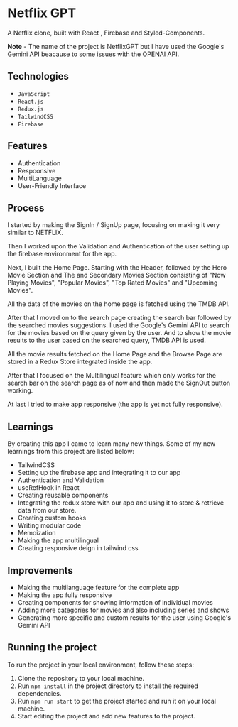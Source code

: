 # Netflix GPT

A Netflix clone, built with React , Firebase and Styled-Components.

**Note** - The name of the project is NetflixGPT but I have used the Google's Gemini API beacause to some issues with the OPENAI API.

## Technologies

- `JavaScript`
- `React.js`
- `Redux.js`
- `TailwindCSS`
- `Firebase`

## Features

- Authentication
- Respoonsive
- MultiLanguage
- User-Friendly Interface

## Process

I started by making the SignIn / SignUp page, focusing on making it very similar to NETFLIX.

Then I worked upon the Validation and Authentication of the user setting up the firebase environment for the app.

Next, I built the Home Page. Starting with the Header, followed by the Hero Movie Section and The and Secondary Movies Section consisting of "Now Playing Movies", "Popular Movies", "Top Rated Movies" and "Upcoming Movies".

All the data of the movies on the home page is fetched using the TMDB API.

After that I moved on to the search page creating the search bar followed by the searched movies suggestions. I used the Google's Gemini API to search for the movies based on the query given by the user. And to show the movie results to the user based on the searched query, TMDB API is used.

All the movie results fetched on the Home Page and the Browse Page are stored in a Redux Store integrated inside the app.

After that I focused on the Multilingual feature which only works for the search bar on the search page as of now and then made the SignOut button working.

At last I tried to make app responsive (the app is yet not fully responsive).

## Learnings

By creating this app I came to learn many new things. Some of my new learnings from this project are listed below:

- TailwindCSS
- Setting up the firebase app and integrating it to our app
- Authentication and Validation
- useRefHook in React
- Creating reusable components
- Integrating the redux store with our app and using it to store & retrieve data from our store.
- Creating custom hooks
- Writing modular code
- Memoization
- Making the app multilingual
- Creating responsive deign in tailwind css

## Improvements

- Making the multilanguage feature for the complete app
- Making the app fully responsive
- Creating components for showing information of individual movies
- Adding more categories for movies and also including series and shows
- Generating more specific and custom results for the user using Google's Gemini API

## Running the project

To run the project in your local environment, follow these steps:

1. Clone the repository to your local machine.
2. Run `npm install` in the project directory to install the required dependencies.
3. Run `npm run start` to get the project started and run it on your local machine.
4. Start editing the project and add new features to the project.
